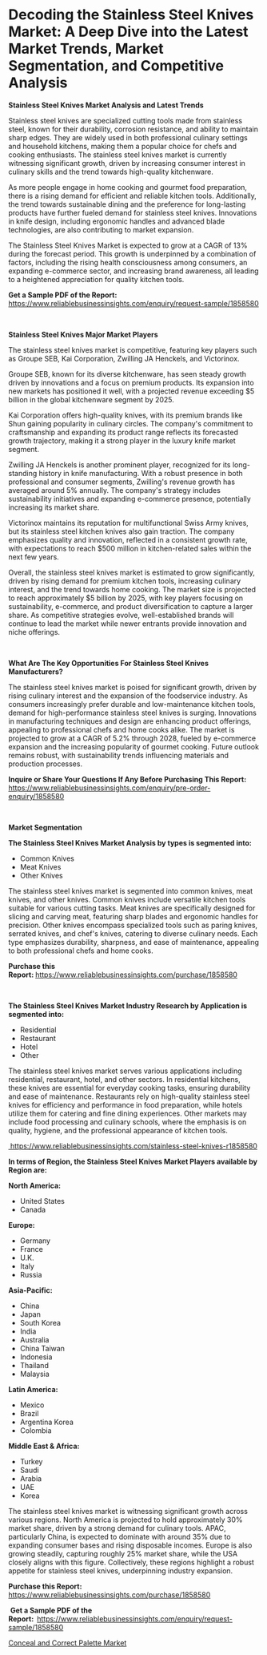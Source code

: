 <p><h1>Decoding the Stainless Steel Knives Market: A Deep Dive into the Latest Market Trends, Market Segmentation, and Competitive Analysis</h1></p><p><strong>Stainless Steel Knives Market Analysis and Latest Trends</strong></p>
<p><p>Stainless steel knives are specialized cutting tools made from stainless steel, known for their durability, corrosion resistance, and ability to maintain sharp edges. They are widely used in both professional culinary settings and household kitchens, making them a popular choice for chefs and cooking enthusiasts. The stainless steel knives market is currently witnessing significant growth, driven by increasing consumer interest in culinary skills and the trend towards high-quality kitchenware.</p><p>As more people engage in home cooking and gourmet food preparation, there is a rising demand for efficient and reliable kitchen tools. Additionally, the trend towards sustainable dining and the preference for long-lasting products have further fueled demand for stainless steel knives. Innovations in knife design, including ergonomic handles and advanced blade technologies, are also contributing to market expansion.</p><p>The Stainless Steel Knives Market is expected to grow at a CAGR of 13% during the forecast period. This growth is underpinned by a combination of factors, including the rising health consciousness among consumers, an expanding e-commerce sector, and increasing brand awareness, all leading to a heightened appreciation for quality kitchen tools.</p></p>
<p><strong>Get a Sample PDF of the Report:&nbsp;</strong> <a href="https://www.reliablebusinessinsights.com/enquiry/request-sample/1858580?utm_campaign=2319&utm_medium=2&utm_source=Github&utm_content=ia&utm_term=04042025&utm_id=stainless-steel-knives">https://www.reliablebusinessinsights.com/enquiry/request-sample/1858580</a></p>
<p>&nbsp;</p>
<p><strong>Stainless Steel Knives Major Market Players</strong></p>
<p><p>The stainless steel knives market is competitive, featuring key players such as Groupe SEB, Kai Corporation, Zwilling JA Henckels, and Victorinox. </p><p>Groupe SEB, known for its diverse kitchenware, has seen steady growth driven by innovations and a focus on premium products. Its expansion into new markets has positioned it well, with a projected revenue exceeding $5 billion in the global kitchenware segment by 2025.</p><p>Kai Corporation offers high-quality knives, with its premium brands like Shun gaining popularity in culinary circles. The company's commitment to craftsmanship and expanding its product range reflects its forecasted growth trajectory, making it a strong player in the luxury knife market segment.</p><p>Zwilling JA Henckels is another prominent player, recognized for its long-standing history in knife manufacturing. With a robust presence in both professional and consumer segments, Zwilling's revenue growth has averaged around 5% annually. The company's strategy includes sustainability initiatives and expanding e-commerce presence, potentially increasing its market share.</p><p>Victorinox maintains its reputation for multifunctional Swiss Army knives, but its stainless steel kitchen knives also gain traction. The company emphasizes quality and innovation, reflected in a consistent growth rate, with expectations to reach $500 million in kitchen-related sales within the next few years.</p><p>Overall, the stainless steel knives market is estimated to grow significantly, driven by rising demand for premium kitchen tools, increasing culinary interest, and the trend towards home cooking. The market size is projected to reach approximately $5 billion by 2025, with key players focusing on sustainability, e-commerce, and product diversification to capture a larger share. As competitive strategies evolve, well-established brands will continue to lead the market while newer entrants provide innovation and niche offerings.</p></p>
<p>&nbsp;</p>
<p><strong>What Are The Key Opportunities For Stainless Steel Knives Manufacturers?</strong></p>
<p><p>The stainless steel knives market is poised for significant growth, driven by rising culinary interest and the expansion of the foodservice industry. As consumers increasingly prefer durable and low-maintenance kitchen tools, demand for high-performance stainless steel knives is surging. Innovations in manufacturing techniques and design are enhancing product offerings, appealing to professional chefs and home cooks alike. The market is projected to grow at a CAGR of 5.2% through 2028, fueled by e-commerce expansion and the increasing popularity of gourmet cooking. Future outlook remains robust, with sustainability trends influencing materials and production processes.</p></p>
<p><strong>Inquire or Share Your Questions If Any Before Purchasing This Report:</strong> <a href="https://www.reliablebusinessinsights.com/enquiry/pre-order-enquiry/1858580?utm_campaign=2319&utm_medium=2&utm_source=Github&utm_content=ia&utm_term=04042025&utm_id=stainless-steel-knives">https://www.reliablebusinessinsights.com/enquiry/pre-order-enquiry/1858580</a></p>
<p>&nbsp;</p>
<p><strong>Market Segmentation</strong></p>
<p><strong>The Stainless Steel Knives Market Analysis by types is segmented into:</strong></p>
<p><ul><li>Common Knives</li><li>Meat Knives</li><li>Other Knives</li></ul></p>
<p><p>The stainless steel knives market is segmented into common knives, meat knives, and other knives. Common knives include versatile kitchen tools suitable for various cutting tasks. Meat knives are specifically designed for slicing and carving meat, featuring sharp blades and ergonomic handles for precision. Other knives encompass specialized tools such as paring knives, serrated knives, and chef's knives, catering to diverse culinary needs. Each type emphasizes durability, sharpness, and ease of maintenance, appealing to both professional chefs and home cooks.</p></p>
<p><strong>Purchase this Report:&nbsp;</strong><a href="https://www.reliablebusinessinsights.com/purchase/1858580?utm_campaign=2319&utm_medium=2&utm_source=Github&utm_content=ia&utm_term=04042025&utm_id=stainless-steel-knives">https://www.reliablebusinessinsights.com/purchase/1858580</a></p>
<p>&nbsp;</p>
<p><strong>The Stainless Steel Knives Market Industry Research by Application is segmented into:</strong></p>
<p><ul><li>Residential</li><li>Restaurant</li><li>Hotel</li><li>Other</li></ul></p>
<p><p>The stainless steel knives market serves various applications including residential, restaurant, hotel, and other sectors. In residential kitchens, these knives are essential for everyday cooking tasks, ensuring durability and ease of maintenance. Restaurants rely on high-quality stainless steel knives for efficiency and performance in food preparation, while hotels utilize them for catering and fine dining experiences. Other markets may include food processing and culinary schools, where the emphasis is on quality, hygiene, and the professional appearance of kitchen tools.</p></p>
<p><a href="https://www.reliablebusinessinsights.com/stainless-steel-knives-r1858580?utm_campaign=2319&utm_medium=2&utm_source=Github&utm_content=ia&utm_term=04042025&utm_id=stainless-steel-knives">&nbsp;https://www.reliablebusinessinsights.com/stainless-steel-knives-r1858580</a></p>
<p><strong>In terms of Region, the Stainless Steel Knives Market Players available by Region are:</strong></p>
<p>
    <p> <strong> North America: </strong>
        <ul>
            <li>United States</li>
            <li>Canada</li>
        </ul>
        </p> 
    <p> <strong> Europe: </strong>
        <ul>
            <li>Germany</li>
            <li>France</li>
            <li>U.K.</li>
            <li>Italy</li>
            <li>Russia</li>
        </ul>
        </p> 
    <p> <strong> Asia-Pacific: </strong>
        <ul>
            <li>China</li>
            <li>Japan</li>
            <li>South Korea</li>
            <li>India</li>
            <li>Australia</li>
            <li>China Taiwan</li>
            <li>Indonesia</li>
            <li>Thailand</li>
            <li>Malaysia</li>
        </ul>
        </p> 
    <p> <strong> Latin America: </strong>
        <ul>
            <li>Mexico</li>
            <li>Brazil</li>
            <li>Argentina Korea</li>
            <li>Colombia</li>
        </ul>
        </p> 
    <p> <strong> Middle East & Africa: </strong>
        <ul>
            <li>Turkey</li>
            <li>Saudi</li>
            <li>Arabia</li>
            <li>UAE</li>
            <li>Korea</li>
        </ul>
    </p>
    </p>
<p><p>The stainless steel knives market is witnessing significant growth across various regions. North America is projected to hold approximately 30% market share, driven by a strong demand for culinary tools. APAC, particularly China, is expected to dominate with around 35% due to expanding consumer bases and rising disposable incomes. Europe is also growing steadily, capturing roughly 25% market share, while the USA closely aligns with this figure. Collectively, these regions highlight a robust appetite for stainless steel knives, underpinning industry expansion.</p></p>
<p><strong>Purchase this Report: </strong><a href="https://www.reliablebusinessinsights.com/purchase/1858580?utm_campaign=2319&utm_medium=2&utm_source=Github&utm_content=ia&utm_term=04042025&utm_id=stainless-steel-knives">https://www.reliablebusinessinsights.com/purchase/1858580</a></p>
<p>&nbsp;<strong>Get a Sample PDF of the Report:&nbsp;&nbsp;</strong><a href="https://www.reliablebusinessinsights.com/enquiry/request-sample/1858580?utm_campaign=2319&utm_medium=2&utm_source=Github&utm_content=ia&utm_term=04042025&utm_id=stainless-steel-knives">https://www.reliablebusinessinsights.com/enquiry/request-sample/1858580</a></p>
<p><strong></strong></p>
<p><p><a href="https://github.com/oslieselotte2192/Market-Research-Report-List-1/blob/main/conceal-and-correct-palette-market.md?utm_campaign=2319&utm_medium=2&utm_source=Github&utm_content=ia&utm_term=04042025&utm_id=stainless-steel-knives">Conceal and Correct Palette Market</a></p></p>